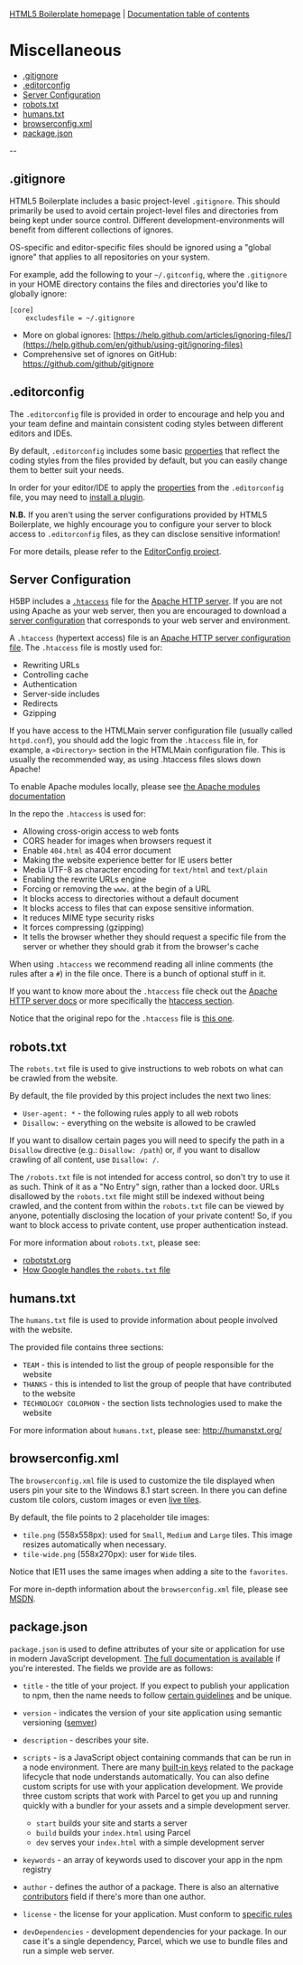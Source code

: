 [HTML5 Boilerplate homepage](https://html5boilerplate.com/) | [Documentation
table of contents](TOC.md)

# Miscellaneous

* [.gitignore](#gitignore)
* [.editorconfig](#editorconfig)
* [Server Configuration](#server-configuration)
* [robots.txt](#robotstxt)
* [humans.txt](#humanstxt)
* [browserconfig.xml](#browserconfigxml)
* [package.json](#packagejson)

--

## .gitignore

HTML5 Boilerplate includes a basic project-level `.gitignore`. This should
primarily be used to avoid certain project-level files and directories from
being kept under source control. Different development-environments will
benefit from different collections of ignores.

OS-specific and editor-specific files should be ignored using a "global
ignore" that applies to all repositories on your system.

For example, add the following to your `~/.gitconfig`, where the `.gitignore`
in your HOME directory contains the files and directories you'd like to
globally ignore:

```gitignore
[core]
    excludesfile = ~/.gitignore
```

* More on global ignores: [https://help.github.com/articles/ignoring-files/](https://help.github.com/en/github/using-git/ignoring-files)
* Comprehensive set of ignores on GitHub: https://github.com/github/gitignore

## .editorconfig

The `.editorconfig` file is provided in order to encourage and help you and
your team define and maintain consistent coding styles between different
editors and IDEs.

By default, `.editorconfig` includes some basic
[properties](https://editorconfig.org/#supported-properties) that reflect the
coding styles from the files provided by default, but you can easily change
them to better suit your needs.

In order for your editor/IDE to apply the
[properties](https://editorconfig.org/#supported-properties) from the
`.editorconfig` file, you may need to [install a
plugin]( https://editorconfig.org/#download).

__N.B.__ If you aren't using the server configurations provided by HTML5
Boilerplate, we highly encourage you to configure your server to block
access to `.editorconfig` files, as they can disclose sensitive information!

For more details, please refer to the [EditorConfig
project](https://editorconfig.org/).

## Server Configuration

H5BP includes a [`.htaccess`](#htaccess) file for the [Apache HTTP
server](https://httpd.apache.org/docs/). If you are not using Apache
as your web server, then you are encouraged to download a
[server configuration](https://github.com/h5bp/server-configs) that
corresponds to your web server and environment.

A `.htaccess` (hypertext access) file is an [Apache HTTP server
configuration file](https://github.com/h5bp/server-configs-apache).
The `.htaccess` file is mostly used for:

* Rewriting URLs
* Controlling cache
* Authentication
* Server-side includes
* Redirects
* Gzipping

If you have access to the HTMLMain server configuration file (usually called
`httpd.conf`), you should add the logic from the `.htaccess` file in, for
example, a `<Directory>` section in the HTMLMain configuration file. This is usually
the recommended way, as using .htaccess files slows down Apache!

To enable Apache modules locally, please see [the Apache modules documentation](https://github.com/h5bp/server-configs-apache#enable-apache-httpd-modules)

In the repo the `.htaccess` is used for:

* Allowing cross-origin access to web fonts
* CORS header for images when browsers request it
* Enable `404.html` as 404 error document
* Making the website experience better for IE users better
* Media UTF-8 as character encoding for `text/html` and `text/plain`
* Enabling the rewrite URLs engine
* Forcing or removing the `www.` at the begin of a URL
* It blocks access to directories without a default document
* It blocks access to files that can expose sensitive information.
* It reduces MIME type security risks
* It forces compressing (gzipping)
* It tells the browser whether they should request a specific file from the
  server or whether they should grab it from the browser's cache

When using `.htaccess` we recommend reading all inline comments (the rules after
a `#`) in the file once. There is a bunch of optional stuff in it.

If you want to know more about the `.htaccess` file check out the
[Apache HTTP server docs](https://httpd.apache.org/docs/) or more
specifically the [htaccess
section](https://httpd.apache.org/docs/current/howto/htaccess.html).

Notice that the original repo for the `.htaccess` file is [this
one](https://github.com/h5bp/server-configs-apache).

## robots.txt

The `robots.txt` file is used to give instructions to web robots on what can
be crawled from the website.

By default, the file provided by this project includes the next two lines:

* `User-agent: *` -  the following rules apply to all web robots
* `Disallow:` - everything on the website is allowed to be crawled

If you want to disallow certain pages you will need to specify the path in a
`Disallow` directive (e.g.: `Disallow: /path`) or, if you want to disallow
crawling of all content, use `Disallow: /`.

The `/robots.txt` file is not intended for access control, so don't try to
use it as such. Think of it as a "No Entry" sign, rather than a locked door.
URLs disallowed by the `robots.txt` file might still be indexed without being
crawled, and the content from within the `robots.txt` file can be viewed by
anyone, potentially disclosing the location of your private content! So, if
you want to block access to private content, use proper authentication instead.

For more information about `robots.txt`, please see:

* [robotstxt.org](https://www.robotstxt.org/)
* [How Google handles the `robots.txt` file](https://developers.google.com/search/reference/robots_txt)

## humans.txt

The `humans.txt` file is used to provide information about people involved with
the website.

The provided file contains three sections:

* `TEAM` - this is intended to list the group of people responsible for the website
* `THANKS` - this is intended to list the group of people that have contributed
  to the website
* `TECHNOLOGY COLOPHON` - the section lists technologies used to make the website

For more information about `humans.txt`, please see: http://humanstxt.org/

## browserconfig.xml

The `browserconfig.xml` file is used to customize the tile displayed when users
pin your site to the Windows 8.1 start screen. In there you can define custom
tile colors, custom images or even [live tiles](https://docs.microsoft.com/previous-versions/windows/internet-explorer/ie-developer/samples/dn455106(v=vs.85)).

By default, the file points to 2 placeholder tile images:

* `tile.png` (558x558px): used for `Small`, `Medium` and `Large` tiles.
  This image resizes automatically when necessary.
* `tile-wide.png` (558x270px): user for `Wide` tiles.

Notice that IE11 uses the same images when adding a site to the `favorites`.

For more in-depth information about the `browserconfig.xml` file, please
see [MSDN](https://docs.microsoft.com/previous-versions/windows/internet-explorer/ie-developer/platform-apis/dn320426(v=vs.85)).

## package.json

`package.json` is used to define attributes of your site or application for
use in modern JavaScript development. [The full documentation is available](https://docs.npmjs.com/files/package.json)
if you're interested. The fields we provide are as follows:

* `title` - the title of your project. If you expect to publish your application
  to npm, then the name needs to follow [certain guidelines](https://docs.npmjs.com/files/package.json#name)
  and be unique.
* `version` - indicates the version of your site application using semantic
  versioning ([semver](https://docs.npmjs.com/misc/semver))
* `description` - describes your site.
* `scripts` - is a JavaScript object containing commands that can be run in a
  node environment. There are many [built-in keys](https://docs.npmjs.com/misc/scripts)
  related to the package lifecycle that node understands automatically. You can
  also define custom scripts for use with your application development. We
  provide three custom scripts that work with Parcel to get you up and running
  quickly with a bundler for your assets and a simple development server.

  * `start` builds your site and starts a server
  * `build` builds your `index.html` using Parcel
  * `dev` serves your `index.html` with a simple development server

* `keywords` - an array of keywords used to discover your app in the npm
  registry
* `author` - defines the author of a package. There is also an alternative
  [contributors](https://docs.npmjs.com/files/package.json#people-fields-author-contributors)
  field if there's more than one author.
* `license` - the license for your application. Must conform to
  [specific rules](https://docs.npmjs.com/files/package.json#license)
* `devDependencies` - development dependencies for your package. In our case
  it's a single dependency, Parcel, which we use to bundle files and run a
  simple web server.
